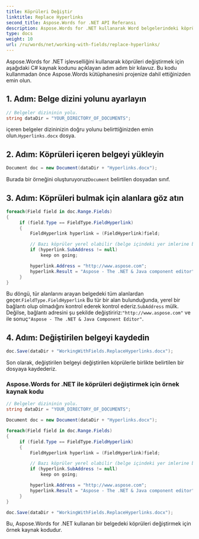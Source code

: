 ```yaml
---
title: Köprüleri Değiştir
linktitle: Replace Hyperlinks
second_title: Aspose.Words for .NET API Referansı
description: Aspose.Words for .NET kullanarak Word belgelerindeki köprüleri değiştirin. Köprüleri değiştirmek için adım adım talimatlar.
type: docs
weight: 10
url: /ru/words/net/working-with-fields/replace-hyperlinks/
---
```


Aspose.Words for .NET işlevselliğini kullanarak köprüleri değiştirmek için aşağıdaki C# kaynak kodunu açıklayan adım adım bir kılavuz. Bu kodu kullanmadan önce Aspose.Words kütüphanesini projenize dahil ettiğinizden emin olun.

## 1. Adım: Belge dizini yolunu ayarlayın

```csharp
// Belgeler dizininin yolu.
string dataDir = "YOUR_DIRECTORY_OF_DOCUMENTS";
```

 içeren belgeler dizininizin doğru yolunu belirttiğinizden emin olun.`Hyperlinks.docx` dosya.

## 2. Adım: Köprüleri içeren belgeyi yükleyin

```csharp
Document doc = new Document(dataDir + "Hyperlinks.docx");
```

 Burada bir örneğini oluşturuyoruz`Document` belirtilen dosyadan sınıf.

## 3. Adım: Köprüleri bulmak için alanlara göz atın

```csharp
foreach(Field field in doc.Range.Fields)
{
     if (field.Type == FieldType.FieldHyperlink)
     {
         FieldHyperlink hyperlink = (FieldHyperlink)field;

         // Bazı köprüler yerel olabilir (belge içindeki yer imlerine bağlantılar), onları yok sayarız.
         if (hyperlink.SubAddress != null)
             keep on going;

         hyperlink.Address = "http://www.aspose.com";
         hyperlink.Result = "Aspose - The .NET & Java component editor";
     }
}
```

 Bu döngü, tür alanlarını arayan belgedeki tüm alanlardan geçer.`FieldType.FieldHyperlink` Bu tür bir alan bulunduğunda, yerel bir bağlantı olup olmadığını kontrol ederek kontrol ederiz.`SubAddress` mülk. Değilse, bağlantı adresini şu şekilde değiştiririz:`"http://www.aspose.com"` ve ile sonuç`"Aspose - The .NET & Java Component Editor"`.

## 4. Adım: Değiştirilen belgeyi kaydedin

```csharp
doc.Save(dataDir + "WorkingWithFields.ReplaceHyperlinks.docx");
```

Son olarak, değiştirilen belgeyi değiştirilen köprülerle birlikte belirtilen bir dosyaya kaydederiz.

### Aspose.Words for .NET ile köprüleri değiştirmek için örnek kaynak kodu

```csharp
// Belgeler dizininin yolu.
string dataDir = "YOUR_DIRECTORY_OF_DOCUMENTS";

Document doc = new Document(dataDir + "Hyperlinks.docx");

foreach(Field field in doc.Range.Fields)
{
     if (field.Type == FieldType.FieldHyperlink)
     {
         FieldHyperlink hyperlink = (FieldHyperlink)field;

         // Bazı köprüler yerel olabilir (belge içindeki yer imlerine bağlantılar), onları yok sayarız.
         if (hyperlink.SubAddress != null)
             keep on going;

         hyperlink.Address = "http://www.aspose.com";
         hyperlink.Result = "Aspose - The .NET & Java component editor";
     }
}

doc.Save(dataDir + "WorkingWithFields.ReplaceHyperlinks.docx");
```

Bu, Aspose.Words for .NET kullanan bir belgedeki köprüleri değiştirmek için örnek kaynak kodudur.